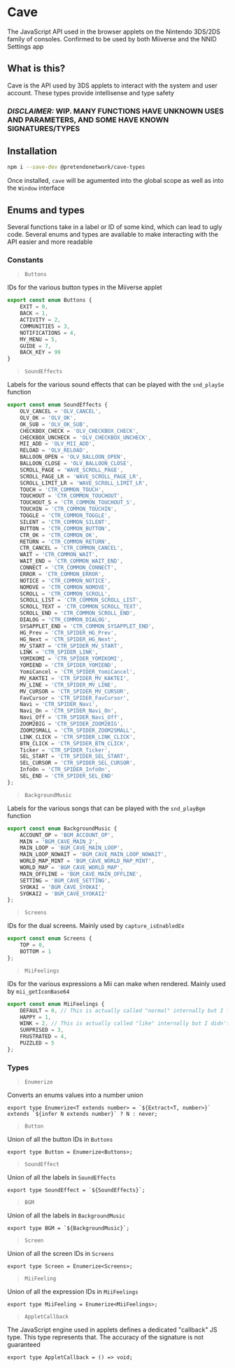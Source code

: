 # Cave
The JavaScript API used in the browser applets on the Nintendo 3DS/2DS family of consoles. Confirmed to be used by both Miiverse and the NNID Settings app

## What is this?
Cave is the API used by 3DS applets to interact with the system and user account. These types provide intellisense and type safety

### _**DISCLAIMER:**_ **WIP. MANY FUNCTIONS HAVE UNKNOWN USES AND PARAMETERS, AND SOME HAVE KNOWN SIGNATURES/TYPES**

## Installation
```bash
npm i --save-dev @pretendonetwork/cave-types
```

Once installed, `cave` will be agumented into the global scope as well as into the `Window` interface

## Enums and types
Several functions take in a label or ID of some kind, which can lead to ugly code. Several enums and types are available to make interacting with the API easier and more readable

### Constants
> `Buttons`

IDs for the various button types in the Miiverse applet

```ts
export const enum Buttons {
	EXIT = 0,
	BACK = 1,
	ACTIVITY = 2,
	COMMUNITIES = 3,
	NOTIFICATIONS = 4,
	MY_MENU = 5,
	GUIDE = 7,
	BACK_KEY = 99
}
```

> `SoundEffects`

Labels for the various sound effects that can be played with the `snd_playSe` function

```ts
export const enum SoundEffects {
	OLV_CANCEL = 'OLV_CANCEL',
	OLV_OK = 'OLV_OK',
	OK_SUB = 'OLV_OK_SUB',
	CHECKBOX_CHECK = 'OLV_CHECKBOX_CHECK',
	CHECKBOX_UNCHECK = 'OLV_CHECKBOX_UNCHECK',
	MII_ADD = 'OLV_MII_ADD',
	RELOAD = 'OLV_RELOAD',
	BALLOON_OPEN = 'OLV_BALLOON_OPEN',
	BALLOON_CLOSE = 'OLV_BALLOON_CLOSE',
	SCROLL_PAGE = 'WAVE_SCROLL_PAGE',
	SCROLL_PAGE_LR = 'WAVE_SCROLL_PAGE_LR',
	SCROLL_LIMIT_LR = 'WAVE_SCROLL_LIMIT_LR',
	TOUCH = 'CTR_COMMON_TOUCH',
	TOUCHOUT = 'CTR_COMMON_TOUCHOUT',
	TOUCHOUT_S = 'CTR_COMMON_TOUCHOUT_S',
	TOUCHIN = 'CTR_COMMON_TOUCHIN',
	TOGGLE = 'CTR_COMMON_TOGGLE',
	SILENT = 'CTR_COMMON_SILENT',
	BUTTON = 'CTR_COMMON_BUTTON',
	CTR_OK = 'CTR_COMMON_OK',
	RETURN = 'CTR_COMMON_RETURN',
	CTR_CANCEL = 'CTR_COMMON_CANCEL',
	WAIT = 'CTR_COMMON_WAIT',
	WAIT_END = 'CTR_COMMON_WAIT_END',
	CONNECT = 'CTR_COMMON_CONNECT',
	ERROR = 'CTR_COMMON_ERROR',
	NOTICE = 'CTR_COMMON_NOTICE',
	NOMOVE = 'CTR_COMMON_NOMOVE',
	SCROLL = 'CTR_COMMON_SCROLL',
	SCROLL_LIST = 'CTR_COMMON_SCROLL_LIST',
	SCROLL_TEXT = 'CTR_COMMON_SCROLL_TEXT',
	SCROLL_END = 'CTR_COMMON_SCROLL_END',
	DIALOG = 'CTR_COMMON_DIALOG',
	SYSAPPLET_END = 'CTR_COMMON_SYSAPPLET_END',
	HG_Prev = 'CTR_SPIDER_HG_Prev',
	HG_Next = 'CTR_SPIDER_HG_Next',
	MV_START = 'CTR_SPIDER_MV_START',
	LINK = 'CTR_SPIDER_LINK',
	YOMIKOMI = 'CTR_SPIDER_YOMIKOMI',
	YOMIEND = 'CTR_SPIDER_YOMIEND',
	YomiCancel = 'CTR_SPIDER_YomiCancel',
	MV_KAKTEI = 'CTR_SPIDER_MV_KAKTEI',
	MV_LINE = 'CTR_SPIDER_MV_LINE',
	MV_CURSOR = 'CTR_SPIDER_MV_CURSOR',
	FavCursor = 'CTR_SPIDER_FavCursor',
	Navi = 'CTR_SPIDER_Navi',
	Navi_On = 'CTR_SPIDER_Navi_On',
	Navi_Off = 'CTR_SPIDER_Navi_Off',
	ZOOM2BIG = 'CTR_SPIDER_ZOOM2BIG',
	ZOOM2SMALL = 'CTR_SPIDER_ZOOM2SMALL',
	LINK_CLICK = 'CTR_SPIDER_LINK_CLICK',
	BTN_CLICK = 'CTR_SPIDER_BTN_CLICK',
	Ticker = 'CTR_SPIDER_Ticker',
	SEL_START = 'CTR_SPIDER_SEL_START',
	SEL_CURSOR = 'CTR_SPIDER_SEL_CURSOR',
	InfoOn = 'CTR_SPIDER_InfoOn',
	SEL_END = 'CTR_SPIDER_SEL_END'
};
```

> `BackgroundMusic`

Labels for the various songs that can be played with the `snd_playBgm` function

```ts
export const enum BackgroundMusic {
	ACCOUNT_OP = 'BGM_ACCOUNT_OP',
	MAIN = 'BGM_CAVE_MAIN_2',
	MAIN_LOOP = 'BGM_CAVE_MAIN_LOOP',
	MAIN_LOOP_NOWAIT = 'BGM_CAVE_MAIN_LOOP_NOWAIT',
	WORLD_MAP_MINT = 'BGM_CAVE_WORLD_MAP_MINT',
	WORLD_MAP = 'BGM_CAVE_WORLD_MAP',
	MAIN_OFFLINE = 'BGM_CAVE_MAIN_OFFLINE',
	SETTING = 'BGM_CAVE_SETTING',
	SYOKAI = 'BGM_CAVE_SYOKAI',
	SYOKAI2 = 'BGM_CAVE_SYOKAI2'
};
```

> `Screens`

IDs for the dual screens. Mainly used by `capture_isEnabledEx`

```ts
export const enum Screens {
	TOP = 0,
	BOTTOM = 1
};
```

> `MiiFeelings`

IDs for the various expressions a Mii can make when rendered. Mainly used by `mii_getIconBase64`

```ts
export const enum MiiFeelings {
	DEFAULT = 0, // This is actually called "normal" internally but I feel like this makes more sense
	HAPPY = 1,
	WINK = 2, // This is actually called "like" internally but I didn't feel like that made sense
	SURPRISED = 3,
	FRUSTRATED = 4,
	PUZZLED = 5
};
```

### Types
> `Enumerize`

Converts an enums values into a number union

```
export type Enumerize<T extends number> = `${Extract<T, number>}` extends `${infer N extends number}` ? N : never;
```

> `Button`

Union of all the button IDs in `Buttons`

```
export type Button = Enumerize<Buttons>;
```

> `SoundEffect`

Union of all the labels in `SoundEffects`

```
export type SoundEffect = `${SoundEffects}`;
```

> `BGM`

Union of all the labels in `BackgroundMusic`

```
export type BGM = `${BackgroundMusic}`;
```

> `Screen`

Union of all the screen IDs in `Screens`

```
export type Screen = Enumerize<Screens>;
```

> `MiiFeeling`

Union of all the expression IDs in `MiiFeelings`

```
export type MiiFeeling = Enumerize<MiiFeelings>;
```

> `AppletCallback`

The JavaScript engine used in applets defines a dedicated "callback" JS type. This type represents that. The accuracy of the signature is not guaranteed

```
export type AppletCallback = () => void;
```
